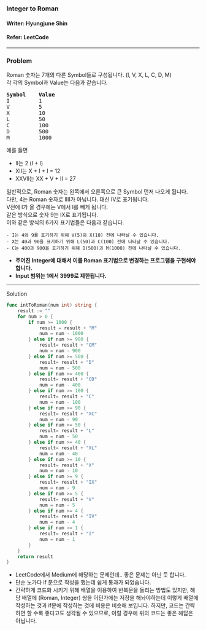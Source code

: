### Integer to Roman
#### Writer: Hyungjune Shin
#### Refer: LeetCode
* * *
### Problem
Roman 숫자는 7개의 다른 Symbol들로 구성됩니다. (I, V, X, L, C, D, M)   
각 각의 Symbol과 Value는 다음과 같습니다.    
<pre>
<b>Symbol    Value</b>
I         1
V         5
X         10
L         50
C         100
D         500
M         1000
</pre>

예를 들면
- II는 2 (I + I)
- XII는 X + I + I = 12
- XXVII는 XX + V + II = 27

일반적으로, Roman 숫자는 왼쪽에서 오른쪽으로 큰 Symbol 먼저 나오게 됩니다.   
다만, 4는 Roman 숫자로 IIII가 아닙니다. 대신 IV로 표기됩니다.   
V전에 I가 올 경우에는 V에서 I를 빼게 됩니다.   
같은 방식으로 숫자 9는 IX로 표기됩니다.   
이와 같은 방식의 6가지 표기법들은 다음과 같습니다.   
```
- I는 4와 9를 표기하기 위해 V(5)와 X(10) 전에 나타날 수 있습니다.
- X는 40과 90을 표기하기 위해 L(50)과 C(100) 전에 나타날 수 있습니다.
- C는 400과 900을 표기하기 위해 D(500)과 M(1000) 전에 나타날 수 있습니다.
```
- <b>주어진 Integer에 대해서 이를 Roman 표기법으로 변경하는 프로그램을 구현해야 합니다. </b>   
- <b>Input 범위는 1에서 3999로 제한됩니다.</b>
* * *
Solution
```go
func intToRoman(num int) string {
    result := ""
	for num > 0 {
		if num >= 1000 {
            result = result + "M"
			num = num - 1000
		} else if num >= 900 {
			result= result + "CM"
			num = num - 900
		} else if num >= 500 {
            result= result + "D"
			num = num - 500
		} else if num >= 400 {
            result= result + "CD"
			num = num - 400
		} else if num >= 100 {
            result= result + "C"
			num = num - 100
		} else if num >= 90 {
            result= result + "XC"
			num = num - 90
		} else if num >= 50 {
            result= result + "L"
			num = num - 50
		} else if num >= 40 {
            result= result + "XL"
			num = num - 40
		} else if num >= 10 {
            result= result + "X"
			num = num - 10
		} else if num >= 9 {
            result= result + "IX"
			num = num - 9
		} else if num >= 5 {
            result= result + "V"
			num = num - 5
		} else if num >= 4 {
            result= result + "IV"
			num = num - 4
		} else if num >= 1 {
            result= result + "I"
			num = num - 1
		}
	}
	return result
}
```
- LeetCode에서 Medium에 해당하는 문제인데.. 좋은 문제는 아닌 듯 합니다.
- 단순 노가다 if 문으로 작성을 했는데 쉽게 통과가 되었습니다.
- 간략하게 코드화 시키기 위해 배열을 이용하여 반복문을 돌리는 방법도 있지만, 해당 배열에 (Roman, Integer) 쌍을 어딘가에는 저장을 해놔야하는데 이렇게 배열에 작성하는 것과 if문에 작성하는 것에 비용은 비슷해 보입니다. 하지만, 코드는 간략하면 할 수록 좋다고도 생각될 수 있으므로, 이럴 경우에 위의 코드는 좋은 해답은 아닙니다.
